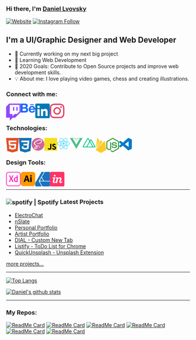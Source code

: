 ### Hi there, I'm [Daniel Lvovsky][website]

[![Website](https://img.shields.io/website?label=daniellvovsky.com&style=for-the-badge&url=https://daniellvovsky.com/&logo=netlify&color=00C7B7)](https://daniellvovsky.com/)
[![Instagram Follow](https://img.shields.io/badge/instagram-Follow-E4405F?style=for-the-badge&logo=instagram)](https://www.instagram.com/daniel_lvovsky/)

## I'm a UI/Graphic Designer and Web Developer

- 🎯 Currently working on my next big project
- 🎯 Learning Web Development
- 🎯 2020 Goals: Contribute to Open Source projects and improve web development skills.
- 💡 About me: I love playing video games, chess and creating illustrations.

### Connect with me:
[<img align="left" alt="Twitch | Twitch" width="40px" src="https://github.com/DanielLvovsky/daniellvovsky/blob/master/icons/twitch.svg" />][twitch]
[<img align="left" alt="Behance | Behance" width="40px" src="https://github.com/DanielLvovsky/daniellvovsky/blob/master/icons/behance.svg" />][behance]
[<img align="left" alt="Linkedin | LinkedIn" width="40px" src="https://github.com/DanielLvovsky/daniellvovsky/blob/master/icons/linkedin.svg" />][linkedin]
[<img align="left" alt="Instagram | Instagram" width="40px" src="https://github.com/DanielLvovsky/daniellvovsky/blob/master/icons/instagram.svg" />][instagram]
<br />
<br />

### Technologies:


[<img align="left" alt="HTML5" width="35px" src="https://github.com/DanielLvovsky/daniellvovsky/blob/master/icons/html5.svg" />][website]
[<img align="left" alt="CSS3" width="35px" src="https://github.com/DanielLvovsky/daniellvovsky/blob/master/icons/css3.svg" />][website]
[<img align="left" alt="SCSS" width="35px" src="https://github.com/DanielLvovsky/daniellvovsky/blob/master/icons/sass.svg" />][website]
[<img align="left" alt="JavaScript" width="35px" src="https://github.com/DanielLvovsky/daniellvovsky/blob/master/icons/javascript.svg" />][website]
[<img align="left" alt="React" width="35px" src="https://github.com/DanielLvovsky/daniellvovsky/blob/master/icons/react.svg" />][website]
[<img align="left" alt="GitHub" width="35px" src="https://github.com/DanielLvovsky/daniellvovsky/blob/master/icons/vue-dot-js.svg" />][website]
[<img align="left" alt="GitHub" width="35px" src="https://github.com/DanielLvovsky/daniellvovsky/blob/master/icons/nuxt-dot-js.svg" />][website]
[<img align="left" alt="Firebase" width="30px" src="https://github.com/DanielLvovsky/daniellvovsky/blob/master/icons/firebase.svg" />][website]
[<img align="left" alt="Node.js" width="35px" src="https://github.com/DanielLvovsky/daniellvovsky/blob/master/icons/node-dot-js.svg" />][website]
[<img align="left" alt="Visual Studio Code" width="35px" src="https://github.com/DanielLvovsky/daniellvovsky/blob/master/icons/visualstudiocode.svg" />][website]
<br />
<br />

### Design Tools:

[<img align="left" alt="Adobe XD" width="40px" src="https://github.com/DanielLvovsky/daniellvovsky/blob/master/icons/adobexd.svg" />][website]
[<img align="left" alt="Adobe Illustrator" width="40px" src="https://github.com/DanielLvovsky/daniellvovsky/blob/master/icons/adobeillustrator.svg" />][website]
[<img align="left" alt="Affinity Designer" width="40px" src="https://github.com/DanielLvovsky/daniellvovsky/blob/master/icons/affinitydesigner.svg" />][website]
[<img align="left" alt="Invision Studio" width="40px" src="https://github.com/DanielLvovsky/daniellvovsky/blob/master/icons/invision.svg" />][website]

<br />
<br />

---

### <img align="center" alt="spotify | Spotify" width="36px" src="https://img.icons8.com/fluent/36/000000/project.png" /> Latest Projects 

<!-- Project:START -->
- [ElectroChat](https://electrochat.netlify.app/)
- [nSlate](https://newslate.netlify.app/login)
- [Personal Portfolio](https://daniellvovsky.com/)
- [Artist Portfolio](https://steftheartist.netlify.app/)
- [DIAL - Custom New Tab](https://chrome.google.com/webstore/detail/new-tab-dial/jhcadhkfandbknkhibmfojeibbgjehmn?hl=en&authuser=0)
- [Listify - ToDo List for Chrome](https://chrome.google.com/webstore/detail/todo-listlistify/mlighlkbfofpeoeolijmolchjdifcbpo?hl=en&authuser=0)
- [QuickUnsplash - Unsplash Extension](https://chrome.google.com/webstore/detail/quick-unsplash/bcehcdieplbonpeognpgfkpldfknbgkh?hl=en-US)
<!-- Project:END -->

[more projects...](https://github.com/DanielLvovsky?tab=repositories)

---

[![Top Langs](https://github-readme-stats.vercel.app/api/top-langs/?username=DanielLvovsky&theme=nord&layout=compact)](https://github.com/DanielLvovsky)





[![Daniel's github stats](https://github-readme-stats.vercel.app/api?username=DanielLvovsky&theme=nord&show_icons=true)](https://github.com/DanielLvovsky)



---
### My Repos:

[![ReadMe Card](https://github-readme-stats.vercel.app/api/pin/?username=DanielLvovsky&repo=electrochat&theme=nord)](https://github.com/DanielLvovsky/electrochat)
[![ReadMe Card](https://github-readme-stats.vercel.app/api/pin/?username=DanielLvovsky&repo=StefTheArtist&theme=nord)](https://github.com/DanielLvovsky/StefTheArtist)
[![ReadMe Card](https://github-readme-stats.vercel.app/api/pin/?username=DanielLvovsky&repo=DIAL&theme=nord)](https://github.com/DanielLvovsky/DIAL)
[![ReadMe Card](https://github-readme-stats.vercel.app/api/pin/?username=DanielLvovsky&repo=Listify&theme=nord)](https://github.com/DanielLvovsky/Listify)
[![ReadMe Card](https://github-readme-stats.vercel.app/api/pin/?username=DanielLvovsky&repo=QuickUnsplash&theme=nord)](https://github.com/DanielLvovsky/QuickUnsplash)
[![ReadMe Card](https://github-readme-stats.vercel.app/api/pin/?username=DanielLvovsky&repo=nSlate&theme=nord)](https://github.com/DanielLvovsky/nSlate)

[twitch]: https://www.twitch.tv/zyb0_
[website]: https://daniellvovsky.com
[spotify]: https://open.spotify.com/playlist/0Vc9v8CbKciq75y2x7dMP5
[extension]: https://chrome.google.com/webstore/detail/new-tab-dial/jhcadhkfandbknkhibmfojeibbgjehmn?hl=en&authuser=0
[behance]: https://www.behance.net/daniel_lvovsky
[youtube]: https://youtube.com/codeSTACKr
[instagram]: https://instagram.com/daniel_lvovsky
[linkedin]: https://linkedin.com/in/daniel-lvovsky-b68614183
[webdevplaylist]: https://daniellvovsky.com/
[jsplaylist]: https://www.youtube.com/playlist?list=PLkwxH9e_vrALRJKu7wfXby3MKeflhTu6B
[cssplaylist]: https://www.youtube.com/playlist?list=PLkwxH9e_vrALSdvZuEh6gqQdmDoDIoqz4
[reactplaylist]: https://www.youtube.com/playlist?list=PLkwxH9e_vrAK4TdffpxKY3QGyHCpxFcQ0
